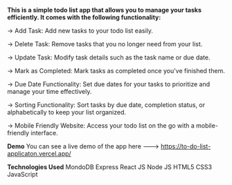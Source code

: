 


**This is a simple todo list app that allows you to manage your tasks efficiently. It comes with the following functionality:**

-> Add Task: Add new tasks to your todo list easily.

-> Delete Task: Remove tasks that you no longer need from your list.

-> Update Task: Modify task details such as the task name or due date.

-> Mark as Completed: Mark tasks as completed once you've finished them.

-> Due Date Functionality: Set due dates for your tasks to prioritize and manage your time effectively.

-> Sorting Functionality: Sort tasks by due date, completion status, or alphabetically to keep your list organized.

-> Mobile Friendly Website: Access your todo list on the go with a mobile-friendly interface.

**Demo**
You can see a live demo of the app here --->  https://to-do-list-applicaton.vercel.app/

**Technologies Used**
MondoDB
Express
React JS
Node JS
HTML5
CSS3
JavaScript
